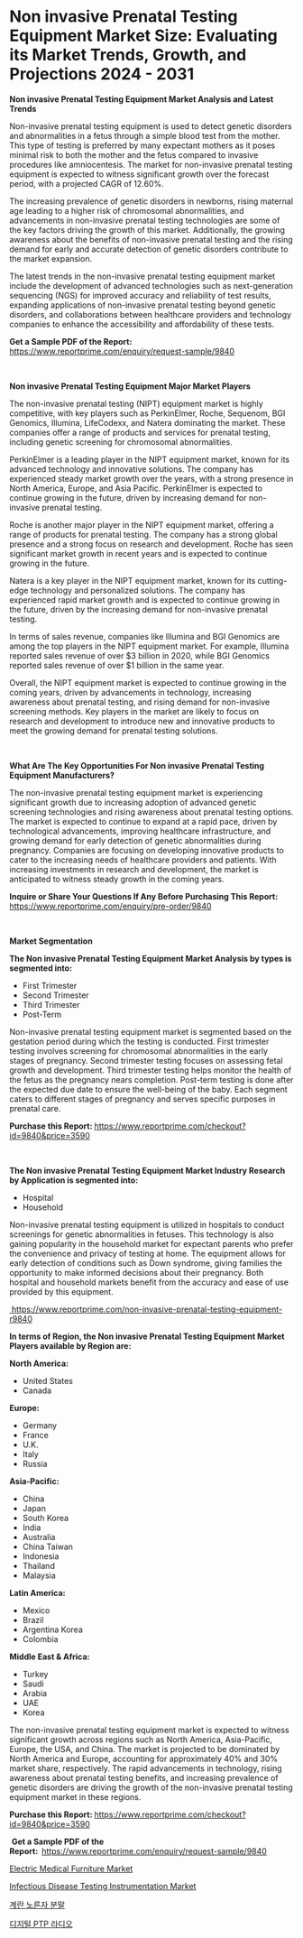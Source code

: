 <p><h1>Non invasive Prenatal Testing Equipment Market Size: Evaluating its Market Trends, Growth, and Projections 2024 - 2031</h1></p><p><strong>Non invasive Prenatal Testing Equipment Market Analysis and Latest Trends</strong></p>
<p><p>Non-invasive prenatal testing equipment is used to detect genetic disorders and abnormalities in a fetus through a simple blood test from the mother. This type of testing is preferred by many expectant mothers as it poses minimal risk to both the mother and the fetus compared to invasive procedures like amniocentesis. The market for non-invasive prenatal testing equipment is expected to witness significant growth over the forecast period, with a projected CAGR of 12.60%.</p><p>The increasing prevalence of genetic disorders in newborns, rising maternal age leading to a higher risk of chromosomal abnormalities, and advancements in non-invasive prenatal testing technologies are some of the key factors driving the growth of this market. Additionally, the growing awareness about the benefits of non-invasive prenatal testing and the rising demand for early and accurate detection of genetic disorders contribute to the market expansion.</p><p>The latest trends in the non-invasive prenatal testing equipment market include the development of advanced technologies such as next-generation sequencing (NGS) for improved accuracy and reliability of test results, expanding applications of non-invasive prenatal testing beyond genetic disorders, and collaborations between healthcare providers and technology companies to enhance the accessibility and affordability of these tests.</p></p>
<p><strong>Get a Sample PDF of the Report:&nbsp;</strong> <a href="https://www.reportprime.com/enquiry/request-sample/9840">https://www.reportprime.com/enquiry/request-sample/9840</a></p>
<p>&nbsp;</p>
<p><strong>Non invasive Prenatal Testing Equipment Major Market Players</strong></p>
<p><p>The non-invasive prenatal testing (NIPT) equipment market is highly competitive, with key players such as PerkinElmer, Roche, Sequenom, BGI Genomics, Illumina, LifeCodexx, and Natera dominating the market. These companies offer a range of products and services for prenatal testing, including genetic screening for chromosomal abnormalities.</p><p>PerkinElmer is a leading player in the NIPT equipment market, known for its advanced technology and innovative solutions. The company has experienced steady market growth over the years, with a strong presence in North America, Europe, and Asia Pacific. PerkinElmer is expected to continue growing in the future, driven by increasing demand for non-invasive prenatal testing.</p><p>Roche is another major player in the NIPT equipment market, offering a range of products for prenatal testing. The company has a strong global presence and a strong focus on research and development. Roche has seen significant market growth in recent years and is expected to continue growing in the future.</p><p>Natera is a key player in the NIPT equipment market, known for its cutting-edge technology and personalized solutions. The company has experienced rapid market growth and is expected to continue growing in the future, driven by the increasing demand for non-invasive prenatal testing.</p><p>In terms of sales revenue, companies like Illumina and BGI Genomics are among the top players in the NIPT equipment market. For example, Illumina reported sales revenue of over $3 billion in 2020, while BGI Genomics reported sales revenue of over $1 billion in the same year.</p><p>Overall, the NIPT equipment market is expected to continue growing in the coming years, driven by advancements in technology, increasing awareness about prenatal testing, and rising demand for non-invasive screening methods. Key players in the market are likely to focus on research and development to introduce new and innovative products to meet the growing demand for prenatal testing solutions.</p></p>
<p>&nbsp;</p>
<p><strong>What Are The Key Opportunities For Non invasive Prenatal Testing Equipment Manufacturers?</strong></p>
<p><p>The non-invasive prenatal testing equipment market is experiencing significant growth due to increasing adoption of advanced genetic screening technologies and rising awareness about prenatal testing options. The market is expected to continue to expand at a rapid pace, driven by technological advancements, improving healthcare infrastructure, and growing demand for early detection of genetic abnormalities during pregnancy. Companies are focusing on developing innovative products to cater to the increasing needs of healthcare providers and patients. With increasing investments in research and development, the market is anticipated to witness steady growth in the coming years.</p></p>
<p><strong>Inquire or Share Your Questions If Any Before Purchasing This Report:</strong> <a href="https://www.reportprime.com/enquiry/pre-order/9840">https://www.reportprime.com/enquiry/pre-order/9840</a></p>
<p>&nbsp;</p>
<p><strong>Market Segmentation</strong></p>
<p><strong>The Non invasive Prenatal Testing Equipment Market Analysis by types is segmented into:</strong></p>
<p><ul><li>First Trimester</li><li>Second Trimester</li><li>Third Trimester</li><li>Post-Term</li></ul></p>
<p><p>Non-invasive prenatal testing equipment market is segmented based on the gestation period during which the testing is conducted. First trimester testing involves screening for chromosomal abnormalities in the early stages of pregnancy. Second trimester testing focuses on assessing fetal growth and development. Third trimester testing helps monitor the health of the fetus as the pregnancy nears completion. Post-term testing is done after the expected due date to ensure the well-being of the baby. Each segment caters to different stages of pregnancy and serves specific purposes in prenatal care.</p></p>
<p><strong>Purchase this Report:&nbsp;</strong><a href="https://www.reportprime.com/checkout?id=9840&price=3590">https://www.reportprime.com/checkout?id=9840&price=3590</a></p>
<p>&nbsp;</p>
<p><strong>The Non invasive Prenatal Testing Equipment Market Industry Research by Application is segmented into:</strong></p>
<p><ul><li>Hospital</li><li>Household</li></ul></p>
<p><p>Non-invasive prenatal testing equipment is utilized in hospitals to conduct screenings for genetic abnormalities in fetuses. This technology is also gaining popularity in the household market for expectant parents who prefer the convenience and privacy of testing at home. The equipment allows for early detection of conditions such as Down syndrome, giving families the opportunity to make informed decisions about their pregnancy. Both hospital and household markets benefit from the accuracy and ease of use provided by this equipment.</p></p>
<p><a href="https://www.reportprime.com/non-invasive-prenatal-testing-equipment-r9840">&nbsp;https://www.reportprime.com/non-invasive-prenatal-testing-equipment-r9840</a></p>
<p><strong>In terms of Region, the Non invasive Prenatal Testing Equipment Market Players available by Region are:</strong></p>
<p>
    <p> <strong> North America: </strong>
        <ul>
            <li>United States</li>
            <li>Canada</li>
        </ul>
        </p> 
    <p> <strong> Europe: </strong>
        <ul>
            <li>Germany</li>
            <li>France</li>
            <li>U.K.</li>
            <li>Italy</li>
            <li>Russia</li>
        </ul>
        </p> 
    <p> <strong> Asia-Pacific: </strong>
        <ul>
            <li>China</li>
            <li>Japan</li>
            <li>South Korea</li>
            <li>India</li>
            <li>Australia</li>
            <li>China Taiwan</li>
            <li>Indonesia</li>
            <li>Thailand</li>
            <li>Malaysia</li>
        </ul>
        </p> 
    <p> <strong> Latin America: </strong>
        <ul>
            <li>Mexico</li>
            <li>Brazil</li>
            <li>Argentina Korea</li>
            <li>Colombia</li>
        </ul>
        </p> 
    <p> <strong> Middle East & Africa: </strong>
        <ul>
            <li>Turkey</li>
            <li>Saudi</li>
            <li>Arabia</li>
            <li>UAE</li>
            <li>Korea</li>
        </ul>
    </p>
    </p>
<p><p>The non-invasive prenatal testing equipment market is expected to witness significant growth across regions such as North America, Asia-Pacific, Europe, the USA, and China. The market is projected to be dominated by North America and Europe, accounting for approximately 40% and 30% market share, respectively. The rapid advancements in technology, rising awareness about prenatal testing benefits, and increasing prevalence of genetic disorders are driving the growth of the non-invasive prenatal testing equipment market in these regions.</p></p>
<p><strong>Purchase this Report: </strong><a href="https://www.reportprime.com/checkout?id=9840&price=3590">https://www.reportprime.com/checkout?id=9840&price=3590</a></p>
<p>&nbsp;<strong>Get a Sample PDF of the Report:&nbsp;&nbsp;</strong><a href="https://www.reportprime.com/enquiry/request-sample/9840">https://www.reportprime.com/enquiry/request-sample/9840</a></p>
<p><strong></strong></p>
<p><p><a href="https://github.com/brenzgnarento/Market-Research-Report-List-3/blob/main/electric-medical-furniture-market.md">Electric Medical Furniture Market</a></p><p><a href="https://github.com/jerrycopelandthomaswsqd8q/Market-Research-Report-List-3/blob/main/infectious-disease-testing-instrumentation-market.md">Infectious Disease Testing Instrumentation Market</a></p><p><a href="https://github.com/emakpiahsopiah/Market-Research-Report-List-1/blob/main/6189392109369.md">계란 노른자 분말</a></p><p><a href="https://github.com/milikokao84/Market-Research-Report-List-1/blob/main/8200829109365.md">디지털 PTP 라디오</a></p></p>